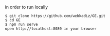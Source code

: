 

in order to run locally
```
$ git clone https://github.com/webkadiz/GE.git
$ cd GE
$ npm run serve
open http://localhost:8080 in your browser
```
